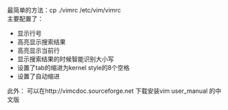 最简单的方法：cp ./vimrc /etc/vim/vimrc  
主要配置了：  
*  显示行号  
*  高亮显示搜索结果  
*  高亮显示当前行  
*  显示搜索结果的时候智能识别大小写  
*  设置了tab的缩进为kernel style的8个空格  
*  设置了自动缩进  


此外：
	可以在http://vimcdoc.sourceforge.net 下载安装vim user_manual
	的中文版

